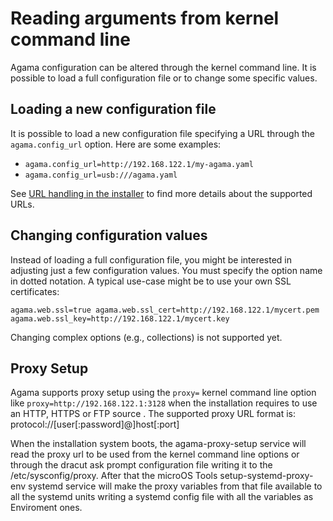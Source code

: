 # Reading arguments from kernel command line

Agama configuration can be altered through the kernel command line. It is possible to load a
full configuration file or to change some specific values.

## Loading a new configuration file

It is possible to load a new configuration file specifying a URL through the `agama.config_url`
option. Here are some examples:

* `agama.config_url=http://192.168.122.1/my-agama.yaml`
* `agama.config_url=usb:///agama.yaml`

See [URL handling in the
installer](https://github.com/yast/yast-installation/blob/master/doc/url.md) to find more details
about the supported URLs.

## Changing configuration values

Instead of loading a full configuration file, you might be interested in adjusting just a few
configuration values. You must specify the option name in dotted notation. A typical use-case might
be to use your own SSL certificates:

```
agama.web.ssl=true agama.web.ssl_cert=http://192.168.122.1/mycert.pem agama.web.ssl_key=http://192.168.122.1/mycert.key
```

Changing complex options (e.g., collections) is not supported yet.

## Proxy Setup

Agama supports proxy setup using the `proxy=` kernel command line option like 
`proxy=http://192.168.122.1:3128` when the installation requires to use an HTTP, HTTPS or FTP
source . The supported proxy URL format is: protocol://[user[:password]@]host[:port]

When the installation system boots, the agama-proxy-setup service will read the proxy url to be
used from the kernel command line options or through the dracut ask prompt configuration file 
writing it to the /etc/sysconfig/proxy. After that the microOS Tools setup-systemd-proxy-env 
systemd service will make the proxy variables from that file available to all the systemd units
writing a systemd config file with all the variables as Enviroment ones.
